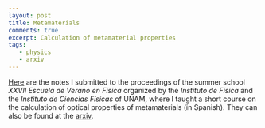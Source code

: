 ```yaml
---
layout: post
title: Metamaterials
comments: true
excerpt: Calculation of metamaterial properties
tags:
   - physics
   - arxiv
---
```


[Here](/assets/pdf/20211110metamateriales.pdf) are the notes I
submitted to the proceedings of the summer school *XXVII Escuela de
Verano en Física* organized by the *Instituto de Física* and the
*Instituto de Ciencias Físicas* of UNAM, where I taught
a short course on the calculation of optical properties of
metamaterials (in Spanish). They can also be found at the [arxiv](https://arxiv.org/abs/2111.05965).
